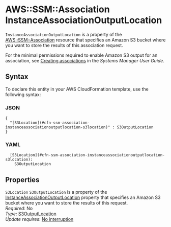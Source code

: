# AWS::SSM::Association InstanceAssociationOutputLocation<a name="aws-properties-ssm-association-instanceassociationoutputlocation"></a>

`InstanceAssociationOutputLocation` is a property of the [AWS::SSM::Association](https://docs.aws.amazon.com/AWSCloudFormation/latest/UserGuide/aws-resource-ssm-association.html) resource that specifies an Amazon S3 bucket where you want to store the results of this association request\.

For the minimal permissions required to enable Amazon S3 output for an association, see [Creating associations](https://docs.aws.amazon.com/systems-manager/latest/userguide/sysman-state-assoc.html) in the _Systems Manager User Guide_\.

## Syntax<a name="aws-properties-ssm-association-instanceassociationoutputlocation-syntax"></a>

To declare this entity in your AWS CloudFormation template, use the following syntax:

### JSON<a name="aws-properties-ssm-association-instanceassociationoutputlocation-syntax.json"></a>

```
{
  "[S3Location](#cfn-ssm-association-instanceassociationoutputlocation-s3location)" : S3OutputLocation
}
```

### YAML<a name="aws-properties-ssm-association-instanceassociationoutputlocation-syntax.yaml"></a>

```
  [S3Location](#cfn-ssm-association-instanceassociationoutputlocation-s3location):
    S3OutputLocation
```

## Properties<a name="aws-properties-ssm-association-instanceassociationoutputlocation-properties"></a>

`S3Location` <a name="cfn-ssm-association-instanceassociationoutputlocation-s3location"></a>
`S3OutputLocation` is a property of the [InstanceAssociationOutputLocation](https://docs.aws.amazon.com/AWSCloudFormation/latest/UserGuide/aws-properties-ssm-association-instanceassociationoutputlocation.html) property that specifies an Amazon S3 bucket where you want to store the results of this request\.  
_Required_: No  
_Type_: [S3OutputLocation](aws-properties-ssm-association-s3outputlocation.md)  
_Update requires_: [No interruption](https://docs.aws.amazon.com/AWSCloudFormation/latest/UserGuide/using-cfn-updating-stacks-update-behaviors.html#update-no-interrupt)
